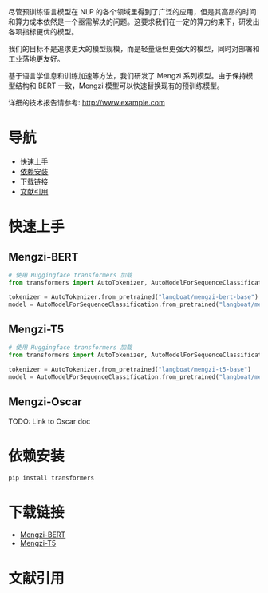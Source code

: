尽管预训练语言模型在 NLP 的各个领域里得到了广泛的应用，但是其高昂的时间和算力成本依然是一个亟需解决的问题。这要求我们在一定的算力约束下，研发出各项指标更优的模型。

我们的目标不是追求更大的模型规模，而是轻量级但更强大的模型，同时对部署和工业落地更友好。

基于语言学信息和训练加速等方法，我们研发了 Mengzi 系列模型。由于保持模型结构和 BERT 一致，Mengzi 模型可以快速替换现有的预训练模型。

详细的技术报告请参考: http://www.example.com

# 导航
* [快速上手](#快速上手)
* [依赖安装](#依赖安装)
* [下载链接](#下载链接)
* [文献引用](#文献引用)

# 快速上手
## Mengzi-BERT
```python
# 使用 Huggingface transformers 加载
from transformers import AutoTokenizer, AutoModelForSequenceClassification

tokenizer = AutoTokenizer.from_pretrained("langboat/mengzi-bert-base")
model = AutoModelForSequenceClassification.from_pretrained("langboat/mengzi-bert-base, num_labels=2)

```
## Mengzi-T5
```python
# 使用 Huggingface transformers 加载
from transformers import AutoTokenizer, AutoModelForSequenceClassification

tokenizer = AutoTokenizer.from_pretrained("langboat/mengzi-t5-base")
model = AutoModelForSequenceClassification.from_pretrained("langboat/mengzi-t5-base, num_labels=2)
```

## Mengzi-Oscar
TODO: Link to Oscar doc

# 依赖安装
```bash
pip install transformers
```

# 下载链接
* [Mengzi-BERT](https://huggingface.co/Langboat/mengzi-bert-base)
* [Mengzi-T5](https://huggingface.co/Langboat/mengzi-t5-base)

# 文献引用
